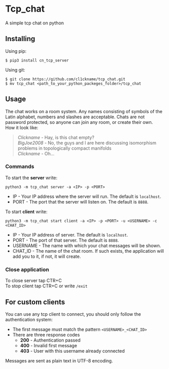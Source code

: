 # Tcp_chat
A simple tcp chat on python
## Installing

Using pip:

```
$ pip3 install cn_tcp_server
```

Using git:
```
$ git clone https://github.com/cl1ckname/tcp_chat.git
$ mv tcp_chat <path_to_your_python_packeges_folder>/tcp_chat
```

## Usage
The chat works on a room system. Any names consisting of symbols of the Latin alphabet, numbers and slashes are acceptable. Chats are not password protected, so anyone can join any room, or create their own.  
How it look like:
>_Clickname_ - Hay, is this chat empty?  
>_BigJoe2008_ - No, the guys and I are here discussing isomorphism problems in topologically compact manifolds  
>_Clickname_ - Oh...  
### Commands
To start the __server__ write:  
```
python3 -m tcp_chat server -a <IP> -p <PORT>
```
* IP - Your IP address where the server will run. The default is `localhost`.  
* PORT - The port that the server will listen on. The default is `8888`.  
  
To start __client__ write:
```
python3 -m tcp_chat start client -a <IP> -p <PORT> -u <USERNAME> -c <CHAT_ID>
```
* IP - Your IP address of server. The default is `localhost`.  
* PORT - The port of that server. The default is `8888`.  
* USERNAME - The name with which your chat messages will be shown.  
* CHAT_ID - The name of the chat room. If such exists, the application will add you to it, if not, it will create.
### Close application
To close server tap CTR+C  
To stop client tap CTR+C or write `/exit`
## For custom clients
You can use any tcp client to connect, you should only follow the authentication system:
* The first message must match the pattern `<USERNAME>_<CHAT_ID>`
* There are three response codes
  * __200__ - Authentication passed
  * __400__ - Invalid first message
  * __403__ - User with this username already connected  

Messages are sent as plain text in UTF-8 encoding.
